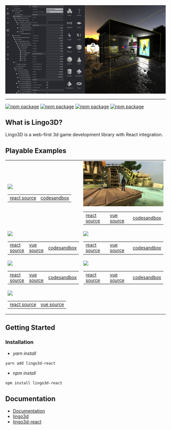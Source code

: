 <div align="center">
  <img  src="https://github.com/lingo3d/lingo3d-readme/blob/main/image/bg-top.jpg"/>
</div>


---
[![npm package](https://img.shields.io/badge/npm--React-1.2.94-blue)](https://www.npmjs.com/package/lingo3d-react)
[![npm package](https://img.shields.io/badge/npm-1.10.110-green)](https://www.npmjs.com/package/lingo3d)
[![npm package](https://img.shields.io/badge/npm--Vue-1.0.29-yellow)](https://www.npmjs.com/package/lingo3d-vue)
[![npm package](https://img.shields.io/badge/npm--vanilla-1.0.6-red)](https://www.npmjs.com/package/lingo3d-vanilla)

## What is Lingo3D?
Lingo3D is a web-first 3d game development library with React integration.

## Playable Examples
<table>
  <tr>
    <td>
      <a href="https://www.lingo3d.com/gallery">
        <img src="https://github.com/lingo3d/example-react-gallery/blob/main/screenshot.jpg" />
      </a>
      <table>
        <td><a href="https://github.com/lingo3d/example-react-gallery" target="_blank">react source</a></td>
        <td><a href="https://codesandbox.io/s/lingo3d-example-react-gallery-wdj1rl" target="_blank">codesandbox</a></td>
      </table>
    </td>
    <td>
      <a href="https://www.lingo3d.com/fairy-tale">
        <img src="https://github.com/lingo3d/example-react-fairytale/blob/main/screenshot.jpg" />
      </a>
      <table>
        <td><a href="https://github.com/lingo3d/example-react-fairytale" target="_blank">react source</a></td>
        <td><a href="https://github.com/lingo3d/example-vue-fairytale" target="_blank">vue source</a></td>
        <td><a href="https://codesandbox.io/s/lingo3d-example-react-fairytale-4b0wzv" target="_blank">codesandbox</a></td>
      </table>
    </td>
  </tr>
  <tr>
    <td>
      <a href="https://www.lingo3d.com/keanu">
        <img src="https://github.com/lingo3d/example-react-keanu/blob/main/screenshot.jpg" />
      </a>
      <table>
        <td><a href="https://github.com/lingo3d/example-react-keanu" target="_blank">react source</a></td>
        <td><a href="https://github.com/lingo3d/example-vue-keanu" target="_blank">vue source</a></td>
        <td><a href="https://codesandbox.io/s/lingo3d-example-react-keanu-4ovxlw" target="_blank">codesandbox</a></td>
      </table>
    </td>
    <td>
      <a href="https://www.lingo3d.com/apple-watch">
        <img src="https://github.com/lingo3d/example-react-applewatch/blob/main/screenshot.jpg" />
      </a>
      <table>
        <td><a href="https://github.com/lingo3d/example-react-applewatch" target="_blank">react source</a></td>
        <td><a href="https://github.com/lingo3d/example-vue-applewatch" target="_blank">vue source</a></td>
        <td><a href="https://codesandbox.io/s/lingo3d-example-react-applewatch-9peq84" target="_blank">codesandbox</a></td>
      </table>
    </td>
  </tr>
  <tr>
    <td>
      <a href="https://www.lingo3d.com/shooter">
        <img src="https://github.com/lingo3d/example-react-pubg/blob/main/screenshot.jpg" />
      </a>
      <table>
        <td><a href="https://github.com/lingo3d/example-react-pubg" target="_blank">react source</a></td>
        <td><a href="https://github.com/lingo3d/example-vue-pubg" target="_blank">vue source</a></td>
        <td><a href="https://codesandbox.io/s/lingo3d-example-react-pubg-kdl8r6" target="_blank">codesandbox</a></td>
      </table>
    </td>
    <td>
      <a href="https://www.lingo3d.com/macbook">
        <img src="https://github.com/lingo3d/example-react-macbook/blob/main/screenshot.jpg" />
      </a>
      <table>
        <td><a href="https://github.com/lingo3d/example-react-macbook" target="_blank">react source</a></td>
        <td><a href="https://github.com/lingo3d/example-vue-macbook" target="_blank">vue source</a></td>
        <td><a href="https://codesandbox.io/s/lingo3d-example-react-macbook-ouusr6" target="_blank">codesandbox</a></td>
      </table>
    </td>
  </tr>
  <tr>
    <td>
      <a href="https://www.lingo3d.com/nft-gallery">
        <img src="https://github.com/lingo3d/example-react-nft-gallery/blob/main/screenshot.jpg" />
      </a>
      <table>
        <td><a href="https://github.com/lingo3d/example-react-nft-gallery" target="_blank">react source</a></td>
        <td><a href="https://github.com/lingo3d/example-vue-nft-gallery" target="_blank">vue source</a></td>
      </table>
    </td>
  </tr>
  <tr>
</table>

## Getting Started

### Installation

- *yarn install*

```bash
yarn add lingo3d-react
```
- *npm install*
```bash
npm install lingo3d-react
```

## Documentation
- [Documentation](https://www.lingo3d.com/documentation/)
- [lingo3d](https://www.npmjs.com/package/lingo3d)
- [lingo3d-react](https://www.npmjs.com/package/lingo3d-react)
